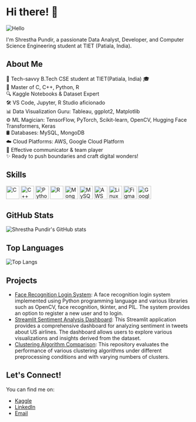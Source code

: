 # Hi there! 👋

![Hello](https://user-images.githubusercontent.com/18350557/176309783-0785949b-9127-417c-8b55-ab5a4333674e.gif)

I'm Shrestha Pundir, a passionate Data Analyst, Developer, and Computer Science Engineering student at TIET (Patiala, India).

## About Me

🚀 Tech-savvy B.Tech CSE student at TIET(Patiala, India) 🎓  
🌟 Master of C, C++, Python, R   
🔍 Kaggle Notebooks & Dataset Expert  
🛠️ VS Code, Jupyter, R Studio aficionado  
📊 Data Visualization Guru: Tableau, ggplot2, Matplotlib  
⚙️ ML Magician: TensorFlow, PyTorch, Scikit-learn, OpenCV, Hugging Face Transformers, Keras  
🛢️ Databases: MySQL, MongoDB  
☁️ Cloud Platforms: AWS, Google Cloud Platform  
💬 Effective communicator & team player  
✨ Ready to push boundaries and craft digital wonders! 

## Skills

<p align="left">
  <img src="https://raw.githubusercontent.com/danielcranney/readme-generator/main/public/icons/skills/c-colored.svg" width="36" height="36" alt="C" />
  <img src="https://raw.githubusercontent.com/danielcranney/readme-generator/main/public/icons/skills/cplusplus-colored.svg" width="36" height="36" alt="C++" />
  <img src="https://raw.githubusercontent.com/danielcranney/readme-generator/main/public/icons/skills/python-colored.svg" width="36" height="36" alt="Python" />
  <img src="https://raw.githubusercontent.com/danielcranney/readme-generator/main/public/icons/skills/rlang-colored.svg" width="36" height="36" alt="R" />
  <img src="https://raw.githubusercontent.com/danielcranney/readme-generator/main/public/icons/skills/mongodb-colored.svg" width="36" height="36" alt="MongoDB" />
  <img src="https://raw.githubusercontent.com/danielcranney/readme-generator/main/public/icons/skills/mysql-colored.svg" width="36" height="36" alt="MySQL" />
  <img src="https://raw.githubusercontent.com/danielcranney/readme-generator/main/public/icons/skills/aws-colored.svg" width="36" height="36" alt="AWS" />
  <img src="https://raw.githubusercontent.com/danielcranney/readme-generator/main/public/icons/skills/linux-colored.svg" width="36" height="36" alt="Linux" />
  <img src="https://raw.githubusercontent.com/danielcranney/readme-generator/main/public/icons/skills/figma-colored.svg" width="36" height="36" alt="Figma" />
  <img src="https://raw.githubusercontent.com/danielcranney/readme-generator/main/public/icons/skills/googlecloud-colored.svg" width="36" height="36" alt="Google Cloud" />
</p>

## GitHub Stats

![Shrestha Pundir's GitHub stats](https://github-readme-stats.vercel.app/api?username=NEMERO21&show_icons=true&theme=radical)

## Top Languages

![Top Langs](https://github-readme-stats.vercel.app/api/top-langs/?username=NEMERO21&layout=compact&theme=radical)

## Projects

- [Face Recognition Login System](https://github.com/NEMERO21/Face-Recognition-Login-System): A face recognition login system implemented using Python programming language and various libraries such as OpenCV, face recognition, tkinter, and PIL. The system provides an option to register a new user and to login.
- [Streamlit Sentiment Analysis Dashboard](https://github.com/NEMERO21/US-Airlines-Tweets-Sentiment-Analysis): This Streamlit application provides a comprehensive dashboard for analyzing sentiment in tweets about US airlines. The dashboard allows users to explore various visualizations and insights derived from the dataset.
- [Clustering Algorithm Comparison](https://github.com/NEMERO21/Clustering-using-Pycaret): This repository evaluates the performance of various clustering algorithms under different preprocessing conditions and with varying numbers of clusters.

## Let's Connect!

You can find me on:

- [Kaggle](http://www.kaggle.com/shresthapundir)
- [LinkedIn](https://www.linkedin.com/in/shrestha-pundir-b97712242/)
- [Email](mailto:work.shrestha.pundir@gmail.com)
